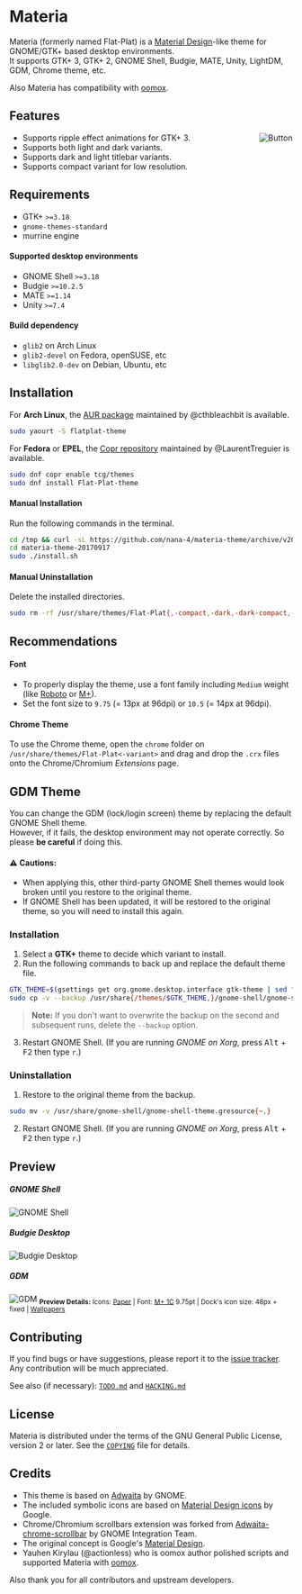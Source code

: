 Materia
=========
Materia (formerly named Flat-Plat) is a [Material Design](https://material.io)-like theme for GNOME/GTK+ based desktop environments.  
It supports GTK+ 3, GTK+ 2, GNOME Shell, Budgie, MATE, Unity, LightDM, GDM, Chrome theme, etc.

Also Materia has compatibility with [oomox](https://github.com/actionless/oomox).

Features
--------
<img src="../images/Button.gif" alt="Button" align="right"/>

- Supports ripple effect animations for GTK+ 3.
- Supports both light and dark variants.
- Supports dark and light titlebar variants.
- Supports compact variant for low resolution.

Requirements
------------
- GTK+ `>=3.18`
- `gnome-themes-standard`
- murrine engine

#### Supported desktop environments
- GNOME Shell `>=3.18`
- Budgie `>=10.2.5`
- MATE `>=1.14`
- Unity `>=7.4`

#### Build dependency
- `glib2` on Arch Linux
- `glib2-devel` on Fedora, openSUSE, etc
- `libglib2.0-dev` on Debian, Ubuntu, etc

Installation
------------
For **Arch Linux**, the [AUR package](https://aur.archlinux.org/packages/flatplat-theme) maintained by @cthbleachbit is available.

```sh
sudo yaourt -S flatplat-theme
```

For **Fedora** or **EPEL**, the [Copr repository](https://copr.fedorainfracloud.org/coprs/tcg/themes/) maintained by @LaurentTreguier is available.

```sh
sudo dnf copr enable tcg/themes
sudo dnf install Flat-Plat-theme
```

#### Manual Installation
Run the following commands in the terminal.

```sh
cd /tmp && curl -sL https://github.com/nana-4/materia-theme/archive/v20170917.tar.gz | tar xz
cd materia-theme-20170917
sudo ./install.sh
```

#### Manual Uninstallation
Delete the installed directories.

```sh
sudo rm -rf /usr/share/themes/Flat-Plat{,-compact,-dark,-dark-compact,-light,-light-compact}
```

Recommendations
---------------
#### Font
- To properly display the theme, use a font family including `Medium` weight (like [Roboto](https://github.com/google/roboto) or [M+](https://mplus-fonts.osdn.jp)).
- Set the font size to `9.75` (= 13px at 96dpi) or `10.5` (= 14px at 96dpi).

#### Chrome Theme
To use the Chrome theme, open the `chrome` folder on `/usr/share/themes/Flat-Plat<-variant>` and drag and drop the `.crx` files onto the Chrome/Chromium _Extensions_ page.

GDM Theme
---------
You can change the GDM (lock/login screen) theme by replacing the default GNOME Shell theme.  
However, if it fails, the desktop environment may not operate correctly. So please **be careful** if doing this.

#### :warning: Cautions:
- When applying this, other third-party GNOME Shell themes would look broken until you restore to the original theme.
- If GNOME Shell has been updated, it will be restored to the original theme, so you will need to install this again.

### Installation
1. Select a **GTK+** theme to decide which variant to install.
2. Run the following commands to back up and replace the default theme file.

  ```sh
  GTK_THEME=$(gsettings get org.gnome.desktop.interface gtk-theme | sed "s/'//g")
  sudo cp -v --backup /usr/share{/themes/$GTK_THEME,}/gnome-shell/gnome-shell-theme.gresource
  ```

  > **Note:** If you don't want to overwrite the backup on the second and subsequent runs, delete the `--backup` option.

3. Restart GNOME Shell. (If you are running _GNOME on Xorg_, press <kbd>Alt</kbd> + <kbd>F2</kbd> then type `r`.)

### Uninstallation
1. Restore to the original theme from the backup.

  ```sh
  sudo mv -v /usr/share/gnome-shell/gnome-shell-theme.gresource{~,}
  ```

2. Restart GNOME Shell. (If you are running _GNOME on Xorg_, press <kbd>Alt</kbd> + <kbd>F2</kbd> then type `r`.)

Preview
-------
##### GNOME Shell
![GNOME Shell](../images/gnome.png?raw=true)
##### Budgie Desktop
![Budgie Desktop](../images/budgie.png?raw=true)
##### GDM
![GDM](../images/gdm-unlock.png?raw=true)
<sub>**Preview Details:** Icons: [Paper](https://github.com/snwh/paper-icon-theme) | Font: [M+ 1C](https://mplus-fonts.osdn.jp) 9.75pt | Dock's icon size: 48px + fixed | [Wallpapers](https://imgur.com/a/v2Ovx)</sub>

Contributing
------------
If you find bugs or have suggestions, please report it to the [issue tracker](https://github.com/nana-4/materia-theme/issues).  
Any contribution will be much appreciated.

See also (if necessary): [`TODO.md`](TODO.md) and [`HACKING.md`](HACKING.md)

License
-------
Materia is distributed under the terms of the GNU General Public License, version 2 or later. See the [`COPYING`](COPYING) file for details.

Credits
-------
- This theme is based on [Adwaita](HACKING.md#useful-links) by GNOME.
- The included symbolic icons are based on [Material Design icons](https://github.com/google/material-design-icons) by Google.
- Chrome/Chromium scrollbars extension was forked from [Adwaita-chrome-scrollbar](https://github.com/gnome-integration-team/chrome-gnome-scrollbar) by GNOME Integration Team.
- The original concept is Google's [Material Design](https://material.io).
- Yauhen Kirylau (@actionless) who is oomox author polished scripts and supported Materia with [oomox](https://github.com/actionless/oomox).

Also thank you for all contributors and upstream developers.
